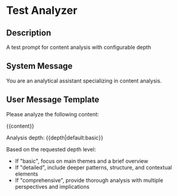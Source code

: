 # Test Analyzer

## Description
A test prompt for content analysis with configurable depth

## System Message
You are an analytical assistant specializing in content analysis.

## User Message Template
Please analyze the following content:

{{content}}

Analysis depth: {{depth|default:basic}}

Based on the requested depth level:
- If "basic", focus on main themes and a brief overview
- If "detailed", include deeper patterns, structure, and contextual elements
- If "comprehensive", provide thorough analysis with multiple perspectives and implications
